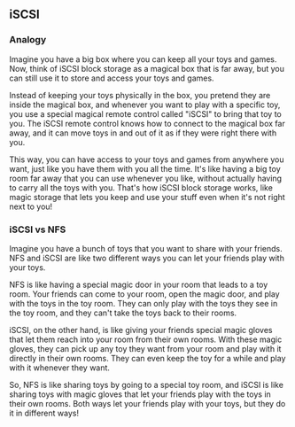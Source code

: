 ## iSCSI

### Analogy

Imagine you have a big box where you can keep all your toys and games. Now, think of iSCSI block storage as a magical box that is far away, but you can still use it to store and access your toys and games.

Instead of keeping your toys physically in the box, you pretend they are inside the magical box, and whenever you want to play with a specific toy, you use a special magical remote control called "iSCSI" to bring that toy to you. The iSCSI remote control knows how to connect to the magical box far away, and it can move toys in and out of it as if they were right there with you.

This way, you can have access to your toys and games from anywhere you want, just like you have them with you all the time. It's like having a big toy room far away that you can use whenever you like, without actually having to carry all the toys with you. That's how iSCSI block storage works, like magic storage that lets you keep and use your stuff even when it's not right next to you!

### iSCSI vs NFS

Imagine you have a bunch of toys that you want to share with your friends. NFS and iSCSI are like two different ways you can let your friends play with your toys.

NFS is like having a special magic door in your room that leads to a toy room. Your friends can come to your room, open the magic door, and play with the toys in the toy room. They can only play with the toys they see in the toy room, and they can't take the toys back to their rooms.

iSCSI, on the other hand, is like giving your friends special magic gloves that let them reach into your room from their own rooms. With these magic gloves, they can pick up any toy they want from your room and play with it directly in their own rooms. They can even keep the toy for a while and play with it whenever they want.

So, NFS is like sharing toys by going to a special toy room, and iSCSI is like sharing toys with magic gloves that let your friends play with the toys in their own rooms. Both ways let your friends play with your toys, but they do it in different ways!